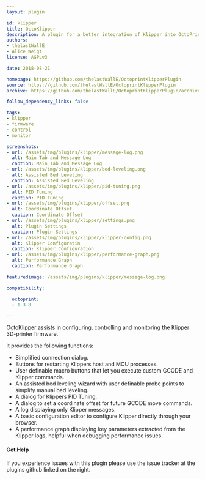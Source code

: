 ```yaml
---
layout: plugin

id: klipper
title: OctoKlipper
description: A plugin for a better integration of Klipper into OctoPrint.
authors:
- thelastWallE
- Alice Weigt
license: AGPLv3

date: 2018-08-21

homepage: https://github.com/thelastWallE/OctoprintKlipperPlugin
source: https://github.com/thelastWallE/OctoprintKlipperPlugin
archive: https://github.com/thelastWallE/OctoprintKlipperPlugin/archive/master.zip

follow_dependency_links: false

tags:
- klipper
- firmware
- control
- monitor

screenshots:
- url: /assets/img/plugins/klipper/message-log.png
  alt: Main Tab and Message Log
  caption: Main Tab and Message Log
- url: /assets/img/plugins/klipper/bed-leveling.png
  alt: Assisted Bed Leveling
  caption: Assisted Bed Leveling
- url: /assets/img/plugins/klipper/pid-tuning.png
  alt: PID Tuning
  caption: PID Tuning
- url: /assets/img/plugins/klipper/offset.png
  alt: Coordinate Offset
  caption: Coordinate Offset
- url: /assets/img/plugins/klipper/settings.png
  alt: Plugin Settings
  caption: Plugin Settings
- url: /assets/img/plugins/klipper/klipper-config.png
  alt: Klipper Configuratin
  caption: Klipper Configuration
- url: /assets/img/plugins/klipper/performance-graph.png
  alt: Performance Graph
  caption: Performance Graph

featuredimage: /assets/img/plugins/klipper/message-log.png

compatibility:

  octoprint:
  - 1.3.8

---
```


OctoKlipper assists in configuring, controlling and monitoring the [Klipper](https://github.com/KevinOConnor/klipper) 3D-printer firmware.

It provides the following functions:

- Simplified connection dialog.
- Buttons for restarting Klippers host and MCU processes.
- User definable macro buttons that let you execute custom GCODE and Klipper commands.
- An assisted bed leveling wizard with user definable probe points to simplify manual bed leveling.
- A dialog for Klippers PID Tuning.
- A dialog to set a coordinate offset for future GCODE move commands.
- A log displaying only Klipper messages.
- A basic configuration editor to configure Klipper directly through your browser.
- A performance graph displaying key parameters extracted from the Klipper logs, helpful when debugging performance issues.

#### Get Help
If you experience issues with this plugin please use the issue tracker at the plugins github linked on the right.
